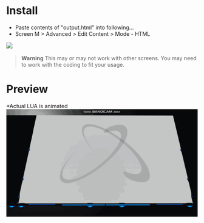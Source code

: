 # Install
- Paste contents of "output.html" into following...
- Screen M > Advanced > Edit Content > Mode - HTML

<img src=".admin/messages/warning-screen-size.svg">

> **Warning**
> This may or may not work with other screens. You may need to work with the coding to fit your usage.

# Preview
*Actual LUA is animated <br>
![Image of Screen](DU-Animated-Atom.gif?raw=true)
